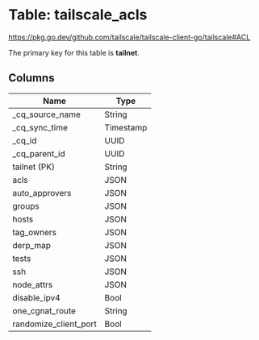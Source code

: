 # Table: tailscale_acls

https://pkg.go.dev/github.com/tailscale/tailscale-client-go/tailscale#ACL

The primary key for this table is **tailnet**.



## Columns
| Name          | Type          |
| ------------- | ------------- |
|_cq_source_name|String|
|_cq_sync_time|Timestamp|
|_cq_id|UUID|
|_cq_parent_id|UUID|
|tailnet (PK)|String|
|acls|JSON|
|auto_approvers|JSON|
|groups|JSON|
|hosts|JSON|
|tag_owners|JSON|
|derp_map|JSON|
|tests|JSON|
|ssh|JSON|
|node_attrs|JSON|
|disable_ipv4|Bool|
|one_cgnat_route|String|
|randomize_client_port|Bool|